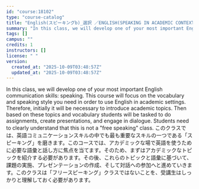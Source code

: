 ```yaml
---
id: "course:18102"
type: "course-catalog"
title: "English(スピーキングb)_選択 ／ENGLISH(SPEAKING IN ACADEMIC CONTEXTS B)"
summary: "In this class, we will develop one of your most important English communication skills: speaking. This course will focus…"
tags: []
campus: ""
credits: 1
instructors: []
license: " "
version:
  created_at: "2025-10-09T03:48:57Z"
  updated_at: "2025-10-09T03:48:57Z"
---
```


In this class, we will develop one of your most important English communication skills: speaking. This course will focus on the vocabulary and speaking style you need in order to use English in academic settings. Therefore, initially it will be necessary to introduce academic topics. Then based on these topics and vocabulary students will be tasked to do assignments, create presentations, and engage in dialogue. Students need to clearly understand that this is not a "free speaking" class. このクラスでは、英語コミュニケーションスキルの中でも最も重要なスキルの一つである「スピーキング」を磨きます。このコースでは、アカデミックな場で英語を使うために必要な語彙と話し方に焦点を当てます。そのため、まずはアカデミックなトピックを紹介する必要があります。その後、これらのトピックと語彙に基づいて、課題の実施、プレゼンテーションの作成、そして対話への参加へと進めていきます。このクラスは「フリースピーキング」クラスではないことを、受講生はしっかりと理解しておく必要があります。
